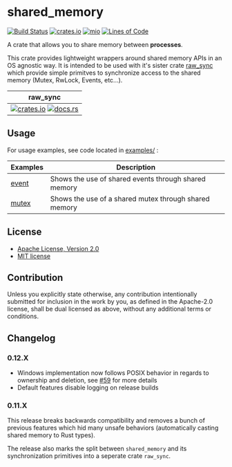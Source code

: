 # shared_memory
[![Build Status](https://github.com/elast0ny/shared_memory-rs/workflows/build/badge.svg)](https://github.com/elast0ny/shared_memory-rs/actions?query=workflow%3Abuild)
[![crates.io](https://img.shields.io/crates/v/shared_memory.svg)](https://crates.io/crates/shared_memory)
[![mio](https://docs.rs/shared_memory/badge.svg)](https://docs.rs/shared_memory/)
[![Lines of Code](https://tokei.rs/b1/github/elast0ny/shared_memory-rs?category=code)](https://tokei.rs/b1/github/elast0ny/shared_memory-rs?category=code)

A crate that allows you to share memory between __processes__.

This crate provides lightweight wrappers around shared memory APIs in an OS agnostic way. It is intended to be used with it's sister crate [raw_sync](https://github.com/elast0ny/raw_sync-rs) which provide simple primitves to synchronize access to the shared memory (Mutex, RwLock, Events, etc...).

| raw_sync |
|----|
|[![crates.io](https://img.shields.io/crates/v/raw_sync.svg)](https://crates.io/crates/raw_sync) [![docs.rs](https://docs.rs/raw_sync/badge.svg)](https://docs.rs/raw_sync/)|

## Usage

For usage examples, see code located in [examples/](examples/) :

  | Examples | Description |
  |----------|-------------|
  |[event](examples/event.rs)| Shows the use of shared events through shared memory|
  |[mutex](examples/mutex.rs)| Shows the use of a shared mutex through shared memory|

## License

 * [Apache License, Version 2.0](http://www.apache.org/licenses/LICENSE-2.0)
 * [MIT license](http://opensource.org/licenses/MIT)

## Contribution

Unless you explicitly state otherwise, any contribution intentionally submitted
for inclusion in the work by you, as defined in the Apache-2.0 license, shall be
dual licensed as above, without any additional terms or conditions.


## Changelog

### __0.12.X__
- Windows implementation now follows POSIX behavior in regards to ownership and deletion, see [#59](https://github.com/elast0ny/shared_memory-rs/pull/59) for more details
- Default features disable logging on release builds
### __0.11.X__
This release breaks backwards compatibility and removes a bunch of previous features which hid many unsafe behaviors (automatically casting shared memory to Rust types).

The release also marks the split between `shared_memory` and its synchronization primitives into a seperate crate `raw_sync`.
